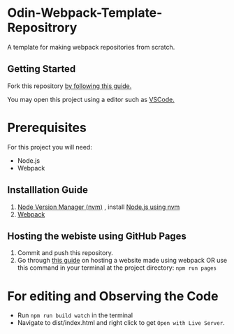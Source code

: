# Odin-Webpack-Template-Repositrory

A template for making webpack repositories from scratch.

## Getting Started

Fork this repository [by following this guide.](https://docs.github.com/en/pull-requests/collaborating-with-pull-requests/working-with-forks/fork-a-repo)

You may open this project using a editor such as [VSCode.](https://code.visualstudio.com/download)

# Prerequisites

For this project you will need:

- Node.js
- Webpack

## Installlation Guide

1. [Node Version Manager (nvm)](https://www.freecodecamp.org/news/node-version-manager-nvm-install-guide/) , install [Node.js using nvm](https://www.freecodecamp.org/news/node-version-manager-nvm-install-guide/#:~:text=How%20to%20Install%20NVM%20on%20Linux%20and%20Mac)
2. [Webpack](https://webpack.js.org/guides/getting-started/)

## Hosting the webiste using GitHub Pages

1. Commit and push this repository.
2. Go through [this guide](https://gist.github.com/cobyism/4730490) on hosting a website made using webpack OR use this command in your terminal at the project directory: `npm run pages`

# For editing and Observing the Code

- Run `npm run build watch` in the terminal
- Navigate to dist/index.html and right click to get `Open with Live Server`. 
